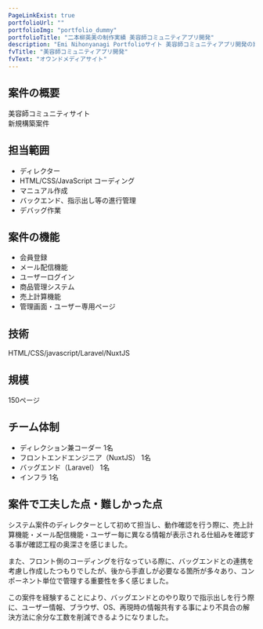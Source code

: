 ```yaml
---
PageLinkExist: true
portfolioUrl: ""
portfolioImg: "portfolio_dummy"
portfolioTitle: "二本柳英美の制作実績 美容師コミュニティアプリ開発"
description: "Emi Nihonyanagi Portfolioサイト 美容師コミュニティアプリ開発の案件内容"
fvTitle: "美容師コミュニティアプリ開発"
fvText: "オウンドメディアサイト"
---
```

<section class="page__portfolio">
  <div class="page__portfolio-detail container">
    <div class="page__portfolio-detailItem wow fadeInUp" data-wow-duration="1s" data-wow-delay="0.4s">
      <h2 class="main__titleJP">案件の概要</h2>
      <p class="main__text">美容師コミュニティサイト <br>新規構築案件</p>
    </div>
    <div class="page__portfolio-detailItem wow fadeInUp" data-wow-duration="1s" data-wow-delay="0.4s">
      <h2 class="main__titleJP">担当範囲</h2>
      <ul class="page__portfolio-list">
        <li class="page__portfolio-listItem">ディレクター</li>
        <li class="page__portfolio-listItem">HTML/CSS/JavaScript コーディング</li>
        <li class="page__portfolio-listItem">マニュアル作成</li>
        <li class="page__portfolio-listItem">バックエンド、指示出し等の進行管理</li>
        <li class="page__portfolio-listItem">デバッグ作業</li>
      </ul>
    </div>
    <div class="page__portfolio-detailItem wow fadeInUp" data-wow-duration="1s" data-wow-delay="0.4s">
      <h2 class="main__titleJP">案件の機能</h2>
      <div class="page__portfolio-box">
        <ul class="page__portfolio-list">
          <li class="page__portfolio-listItem">会員登録</li>
          <li class="page__portfolio-listItem">メール配信機能</li>
          <li class="page__portfolio-listItem">ユーザーログイン</li>
          <li class="page__portfolio-listItem">商品管理システム</li>
          <li class="page__portfolio-listItem">売上計算機能</li>
          <li class="page__portfolio-listItem">管理画面・ユーザー専用ページ</li>
        </ul>
      </div>
    </div>
    <div class="page__portfolio-detailItem wow fadeInUp" data-wow-duration="1s" data-wow-delay="0.4s">
      <h2 class="main__titleJP">技術</h2>
      <p class="main__text">HTML/CSS/javascript/Laravel/NuxtJS</p>
    </div>
    <div class="page__portfolio-detailItem wow fadeInUp" data-wow-duration="1s" data-wow-delay="0.4s">
      <h2 class="main__titleJP">規模</h2>
      <p class="main__text">150ページ</p>
    </div>
    <div class="page__portfolio-detailItem wow fadeInUp" data-wow-duration="1s" data-wow-delay="0.4s">
      <h2 class="main__titleJP">チーム体制</h2>
      <ul class="page__portfolio-list">
        <li class="page__portfolio-listItem">ディレクション兼コーダー 1名</li>
        <li class="page__portfolio-listItem">フロントエンドエンジニア（NuxtJS） 1名</li>
        <li class="page__portfolio-listItem">バッグエンド（Laravel） 1名</li>
        <li class="page__portfolio-listItem">インフラ 1名</li>
      </ul>
    </div>
    <div class="page__portfolio-detailItem wow fadeInUp" data-wow-duration="1s" data-wow-delay="0.4s">
      <h2 class="main__titleJP">案件で工夫した点・難しかった点</h2>
      <div class="page__portfolio-box">
        <p class="main__text">システム案件のディレクターとして初めて担当し、動作確認を行う際に、売上計算機能・メール配信機能・ユーザー毎に異なる情報が表示される仕組みを確認する事が確認工程の奥深さを感じました。</p>
        <p class="main__text">また、フロント側のコーディングを行なっている際に、バッグエンドとの連携を考慮し作成したつもりでしたが、後から手直しが必要なる箇所が多々あり、コンポーネント単位で管理する重要性を多く感じました。</p>
        <p class="main__text">この案件を経験することにより、バッグエンドとのやり取りで指示出しを行う際に、ユーザー情報、ブラウザ、OS、再現時の情報共有する事により不具合の解決方法に余分な工数を削減できるようになりました。</p>
      </div>
    </div>
  </div>
</section>